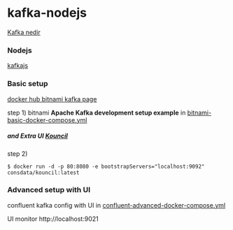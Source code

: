 # kafka-nodejs

[Kafka nedir](https://www.linkedin.com/pulse/kafka-terminolojisi-ve-mimarisi-emre-bozlak-pmp/?originalSubdomain=tr)

### Nodejs 

[kafkajs](https://kafka.js.org)


### Basic setup

[docker hub bitnami kafka page](https://hub.docker.com/r/bitnami/kafka)

step 1) bitnami **Apache Kafka development setup example** in [bitnami-basic-docker-compose.yml](bitnami-basic-docker-compose.yml)

##### and Extra UI [Kouncil](https://kouncil.io)
step 2) 
```
$ docker run -d -p 80:8080 -e bootstrapServers="localhost:9092" consdata/kouncil:latest
```


### Advanced setup with UI

confluent kafka config with UI in [confluent-advanced-docker-compose.yml](confluent-advanced-docker-compose.yml)

UI monitor http://localhost:9021


